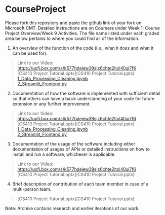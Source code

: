# CourseProject

Please fork this repository and paste the github link of your fork on Microsoft CMT. Detailed instructions are on Coursera under Week 1: Course Project Overview/Week 9 Activities.  The file name listed under each graded area below pertains to where you could find all of the information.

1) An overview of the function of the code (i.e., what it does and what it can be used for). 

>Link to our Video: https://uofi.box.com/s/k577hdejew39sjz6chte2ltol40ui7f6<br/>
>[CS410 Project Tutorial.pptx](CS410 Project Tutorial.pptx) <br/>
>[1_Data_Processing_Cleaning.ipynb](1_Data_Processing_Cleaning.ipynb) <br/>
>[2_Streamlit_Frontend.py](2_Streamlit_Frontend.py) <br/>

2) Documentation of how the software is implemented with sufficient detail so that others can have a basic understanding of your code for future extension or any further improvement.

>Link to our Video: https://uofi.box.com/s/k577hdejew39sjz6chte2ltol40ui7f6<br/>
>[CS410 Project Tutorial.pptx](CS410 Project Tutorial.pptx) <br/>
>[1_Data_Processing_Cleaning.ipynb](1_Data_Processing_Cleaning.ipynb) <br/>
>[2_Streamlit_Frontend.py](2_Streamlit_Frontend.py) <br/>

3) Documentation of the usage of the software including either documentation of usages of APIs or detailed instructions on how to install and run a software, whichever is applicable.

>Link to our Video: https://uofi.box.com/s/k577hdejew39sjz6chte2ltol40ui7f6<br/>
>[CS410 Project Tutorial.pptx](CS410 Project Tutorial.pptx) <br/>

4) Brief description of contribution of each team member in case of a multi-person team.

>[CS410 Project Tutorial.pptx](CS410 Project Tutorial.pptx) <br/>

Note: Archive contains research and earlier iterations of our work.
